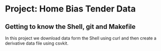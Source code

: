 # Project: Home Bias Tender Data
## Getting to know the Shell, git and Makefile 

In this project we download data form the Shell using curl and then create a derivative data file using csvkit.
